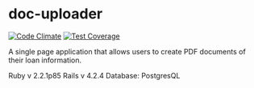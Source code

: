 # doc-uploader
[![Code Climate](https://codeclimate.com/github/dianpan/doc-uploader/badges/gpa.svg)](https://codeclimate.com/github/dianpan/doc-uploader)
[![Test Coverage](https://codeclimate.com/github/dianpan/doc-uploader/badges/coverage.svg)](https://codeclimate.com/github/dianpan/doc-uploader/coverage)

A single page application that allows users to create PDF documents of their loan information.

Ruby v 2.2.1p85
Rails v 4.2.4
Database: PostgresQL
